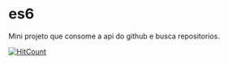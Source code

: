 # es6

Mini projeto que consome a api do github e busca repositorios.

[![HitCount](http://hits.dwyl.com/marzeu/marzeu.svg)](http://hits.dwyl.com/marzeu/marzeu)